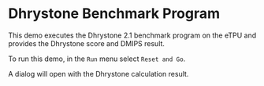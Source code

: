 # Dhrystone Benchmark Program

This demo executes the Dhrystone 2.1 benchmark program on the eTPU and provides the Dhrystone score and DMIPS result.

To run this demo, in the `Run` menu select `Reset and Go`.

A dialog will open with the Dhrystone calculation result.
